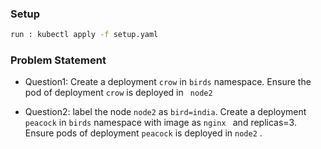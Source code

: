 ### Setup
```sh
run : kubectl apply -f setup.yaml
```

### Problem Statement

- Question1: Create a deployment ```crow``` in ``` birds ``` namespace. Ensure the  pod of deployment ``` crow ``` is deployed in ``` node2```

- Question2: label the node  ``` node2 ``` as ``` bird=india ```. Create a deployment ``` peacock ``` in ``` birds ``` namespace with image as ```nginx ``` and replicas=3. Ensure pods of deployment ``` peacock ``` is deployed in ``` node2 ``` . 
